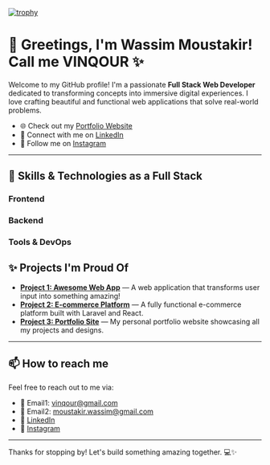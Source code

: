 [![trophy](https://github-profile-trophy.vercel.app/?username=v1nqour)](https://github.com/v1nqour)

# 👋 Greetings, I'm Wassim Moustakir! Call me VINQOUR ✨

Welcome to my GitHub profile! I'm a passionate **Full Stack Web Developer** dedicated to transforming concepts into immersive digital experiences. I love crafting beautiful and functional web applications that solve real-world problems.

- 🌐 Check out my [Portfolio Website](https://www.vinqour.com/)
- 💼 Connect with me on [LinkedIn](https://www.linkedin.com/in/wassim-moustakir-733a40283/)
- 📸 Follow me on [Instagram](https://www.instagram.com/v1nqour/)

---

## 🚀 Skills & Technologies as a Full Stack

### Frontend
### Backend
### Tools & DevOps

## ✨ Projects I'm Proud Of

- **[Project 1: Awesome Web App](https://github.com/your-username/project-1)** — A web application that transforms user input into something amazing!
- **[Project 2: E-commerce Platform](https://github.com/your-username/project-2)** — A fully functional e-commerce platform built with Laravel and React.
- **[Project 3: Portfolio Site](https://github.com/your-username/project-3)** — My personal portfolio website showcasing all my projects and designs.

---

## 📫 How to reach me

Feel free to reach out to me via:

- 💌 Email1: vinqour@gmail.com
- 💌 Email2: moustakir.wassim@gmail.com
- 🔗 [LinkedIn](https://www.linkedin.com/in/wassim-moustakir-733a40283/)
- 📸 [Instagram](https://www.instagram.com/v1nqour/)

---

Thanks for stopping by! Let's build something amazing together. 💻✨
